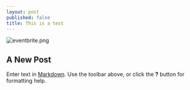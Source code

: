 ```yaml
---
layout: post
published: false
title: This is a test
---
```

![eventbrite.png]({{site.baseurl}}/images/eventbrite.png)
## A New Post

Enter text in [Markdown](http://daringfireball.net/projects/markdown/). Use the toolbar above, or click the **?** button for formatting help.
